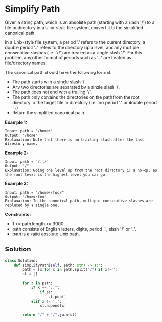 <h1>Simplify Path</h1>

<p>
Given a string path, which is an absolute path (starting with a slash '/') to a file or directory in a Unix-style file system, convert it to the simplified canonical path.

In a Unix-style file system, a period '.' refers to the current directory, a double period '..' refers to the directory up a level, and any multiple consecutive slashes (i.e. '//') are treated as a single slash '/'. For this problem, any other format of periods such as '...' are treated as file/directory names.

The canonical path should have the following format:

- The path starts with a single slash '/'.
- Any two directories are separated by a single slash '/'.
- The path does not end with a trailing '/'.
- The path only contains the directories on the path from the root directory to the target file or directory (i.e., no period '.' or double period '..')
- Return the simplified canonical path.

</p>

<b>Example 1:</b>

    Input: path = "/home/"
    Output: "/home"
    Explanation: Note that there is no trailing slash after the last directory name.
    
<b>Example 2:</b>

    Input: path = "/../"
    Output: "/"
    Explanation: Going one level up from the root directory is a no-op, as the root level is the highest level you can go.
    
<b>Example 3:</b>

    Input: path = "/home//foo/"
    Output: "/home/foo"
    Explanation: In the canonical path, multiple consecutive slashes are replaced by a single one.

<b>Constraints:</b>

- 1 <= path.length <= 3000
- path consists of English letters, digits, period '.', slash '/' or '_'.
- path is a valid absolute Unix path.

<h2>Solution</h2>

```python
class Solution:
    def simplifyPath(self, path: str) -> str:
        path = [x for x in path.split("/") if x!='']
        st = []
        
        for x in path:
            if x == "..":
                if st:
                    st.pop()
            elif x != '.':
                st.append(x)
        
        return "/" + "/".join(st)
```
